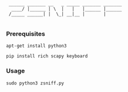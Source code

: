 ```
 ______ _______ __   _ _____ _______ _______
  ____/ |______ | \  |   |   |______ |______
 /_____ ______| |  \_| __|__ |       |      
                                            
```
### Prerequisites
```
apt-get install python3
```
```
pip install rich scapy keyboard
```
### Usage
```
sudo python3 zsniff.py
```

